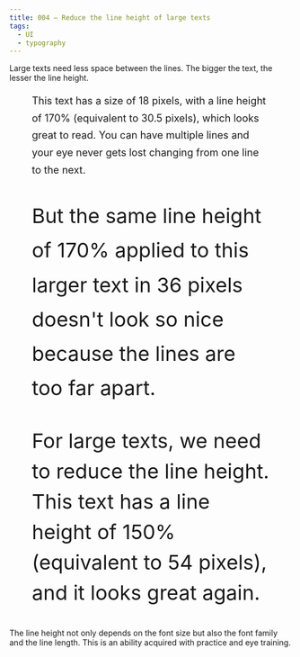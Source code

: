 ```yaml
---
title: 004 — Reduce the line height of large texts
tags:
  - UI
  - typography
---
```


Large texts need less space between the lines. The bigger the text, the lesser
the line height.

<!-- more -->

<figure>
  <p style="font-size: 18px; line-height: 1.7">
  This text has a size of 18 pixels, with a line height of 170% (equivalent to 30.5 pixels), which looks great to read. You can have multiple lines and your eye never gets lost changing from one line to the next.
  </p>
</figure>

<figure>
  <p style="font-size: 36px; line-height: 1.7">
  But the same line height of 170% applied to this larger text in 36 pixels doesn't look so nice because the lines are too far apart.
  </p>
</figure>

<figure>
  <p style="font-size: 36px; line-height: 1.5">
  For large texts, we need to reduce the line height. This text has a line height of  150% (equivalent to 54 pixels), and it looks great again.
  </p>
</figure>

The line height not only depends on the font size but also the font family and
the line length. This is an ability acquired with practice and eye training.
